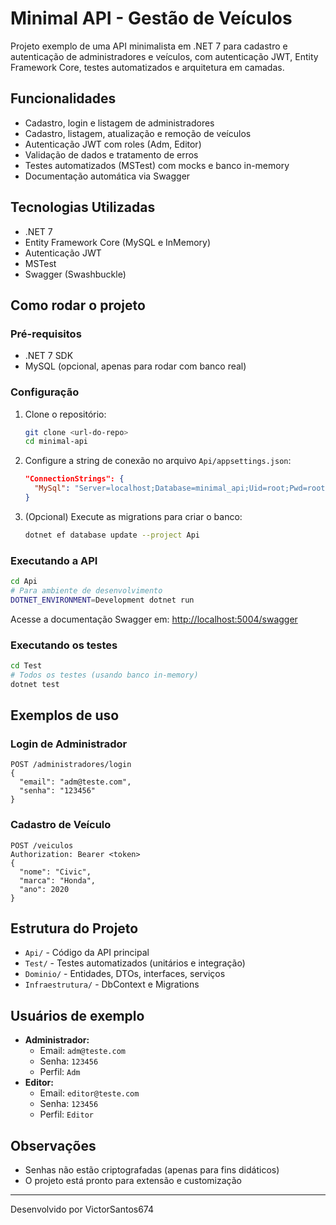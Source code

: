 # Minimal API - Gestão de Veículos

Projeto exemplo de uma API minimalista em .NET 7 para cadastro e autenticação de administradores e veículos, com autenticação JWT, Entity Framework Core, testes automatizados e arquitetura em camadas.

## Funcionalidades
- Cadastro, login e listagem de administradores
- Cadastro, listagem, atualização e remoção de veículos
- Autenticação JWT com roles (Adm, Editor)
- Validação de dados e tratamento de erros
- Testes automatizados (MSTest) com mocks e banco in-memory
- Documentação automática via Swagger

## Tecnologias Utilizadas
- .NET 7
- Entity Framework Core (MySQL e InMemory)
- Autenticação JWT
- MSTest
- Swagger (Swashbuckle)

## Como rodar o projeto

### Pré-requisitos
- .NET 7 SDK
- MySQL (opcional, apenas para rodar com banco real)

### Configuração
1. Clone o repositório:
   ```bash
   git clone <url-do-repo>
   cd minimal-api
   ```
2. Configure a string de conexão no arquivo `Api/appsettings.json`:
   ```json
   "ConnectionStrings": {
     "MySql": "Server=localhost;Database=minimal_api;Uid=root;Pwd=root;"
   }
   ```
3. (Opcional) Execute as migrations para criar o banco:
   ```bash
   dotnet ef database update --project Api
   ```

### Executando a API
```bash
cd Api
# Para ambiente de desenvolvimento
DOTNET_ENVIRONMENT=Development dotnet run
```
Acesse a documentação Swagger em: [http://localhost:5004/swagger](http://localhost:5004/swagger)

### Executando os testes
```bash
cd Test
# Todos os testes (usando banco in-memory)
dotnet test
```

## Exemplos de uso

### Login de Administrador
```http
POST /administradores/login
{
  "email": "adm@teste.com",
  "senha": "123456"
}
```

### Cadastro de Veículo
```http
POST /veiculos
Authorization: Bearer <token>
{
  "nome": "Civic",
  "marca": "Honda",
  "ano": 2020
}
```

## Estrutura do Projeto
- `Api/` - Código da API principal
- `Test/` - Testes automatizados (unitários e integração)
- `Dominio/` - Entidades, DTOs, interfaces, serviços
- `Infraestrutura/` - DbContext e Migrations

## Usuários de exemplo
- **Administrador:**
  - Email: `adm@teste.com`
  - Senha: `123456`
  - Perfil: `Adm`
- **Editor:**
  - Email: `editor@teste.com`
  - Senha: `123456`
  - Perfil: `Editor`

## Observações
- Senhas não estão criptografadas (apenas para fins didáticos)
- O projeto está pronto para extensão e customização

---

Desenvolvido por VictorSantos674

